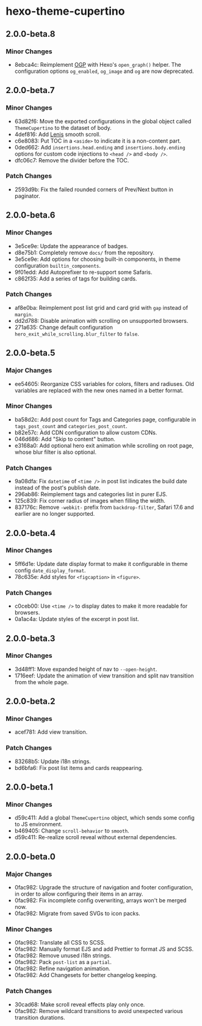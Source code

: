 # hexo-theme-cupertino

## 2.0.0-beta.8

### Minor Changes

- 8ebca4c: Reimplement [OGP](https://ogp.me/) with Hexo's `open_graph()` helper. The configuration options `og_enabled`, `og_image` and `og` are now deprecated.

## 2.0.0-beta.7

### Minor Changes

- 63d82f6: Move the exported configurations in the global object called `ThemeCupertino` to the dataset of body.
- 4def816: Add [Lenis](https://github.com/darkroomengineering/lenis) smooth scroll.
- c6e8083: Put TOC in a `<aside>` to indicate it is a non-content part.
- 0ded662: Add `insertions.head.ending` and `insertions.body.ending` options for custom code injections to `<head />` and `<body />`.
- dfc06c7: Remove the divider before the TOC.

### Patch Changes

- 2593d9b: Fix the failed rounded corners of Prev/Next button in paginator.

## 2.0.0-beta.6

### Minor Changes

- 3e5ce9e: Update the appearance of badges.
- d8e75b1: Completely remove `docs/` from the repository.
- 3e5ce9e: Add options for choosing built-in components, in theme configuration `builtin_components`.
- 9f01edd: Add Autoprefixer to re-support some Safaris.
- c862f35: Add a series of tags for building cards.

### Patch Changes

- af8e0ba: Reimplement post list grid and card grid with `gap` instead of `margin`.
- dd2d788: Disable animation with scrolling on unsupported browsers.
- 271a635: Change default configuration `hero_exit_while_scrolling.blur_filter` to `false`.

## 2.0.0-beta.5

### Major Changes

- ee54605: Reorganize CSS variables for colors, filters and radiuses. Old variables are replaced with the new ones named in a better format.

### Minor Changes

- ba58d2c: Add post count for Tags and Categories page, configurable in `tags_post_count` and `categories_post_count`.
- b82e57c: Add CDN configuration to allow custom CDNs.
- 046d686: Add "Skip to content" button.
- e3168a0: Add optional hero exit animation while scrolling on root page, whose blur filter is also optional.

### Patch Changes

- 9a08dfa: Fix `datetime` of `<time />` in post list indicates the build date instead of the post's publish date.
- 296ab86: Reimplement tags and categories list in purer EJS.
- 125c839: Fix corner radius of images when filling the width.
- 837176c: Remove `-webkit-` prefix from `backdrop-filter`, Safari 17.6 and earlier are no longer supported.

## 2.0.0-beta.4

### Minor Changes

- 5ff6d1e: Update date display format to make it configurable in theme config `date_display_format`.
- 78c635e: Add styles for `<figcaption>` in `<figure>`.

### Patch Changes

- c0ceb00: Use `<time />` to display dates to make it more readable for browsers.
- 0a1ac4a: Update styles of the excerpt in post list.

## 2.0.0-beta.3

### Minor Changes

- 3d48ff1: Move expanded height of nav to `--open-height`.
- 1716eef: Update the animation of view transition and split nav transition from the whole page.

## 2.0.0-beta.2

### Minor Changes

- acef781: Add view transition.

### Patch Changes

- 83268b5: Update i18n strings.
- bd6bfa6: Fix post list items and cards reappearing.

## 2.0.0-beta.1

### Minor Changes

- d59c411: Add a global `ThemeCupertino` object, which sends some config to JS environment.
- b469405: Change `scroll-behavior` to `smooth`.
- d59c411: Re-realize scroll reveal without external dependencies.

## 2.0.0-beta.0

### Major Changes

- 0fac982: Upgrade the structure of navigation and footer configuration, in order to allow configuring their items in an array.
- 0fac982: Fix incomplete config overwriting, arrays won't be merged now.
- 0fac982: Migrate from saved SVGs to icon packs.

### Minor Changes

- 0fac982: Translate all CSS to SCSS.
- 0fac982: Manually format EJS and add Prettier to format JS and SCSS.
- 0fac982: Remove unused i18n strings.
- 0fac982: Pack `post-list` as a `partial`.
- 0fac982: Refine navigation animation.
- 0fac982: Add Changesets for better changelog keeping.

### Patch Changes

- 30cad68: Make scroll reveal effects play only once.
- 0fac982: Remove wildcard transitions to avoid unexpected various transition durations.
